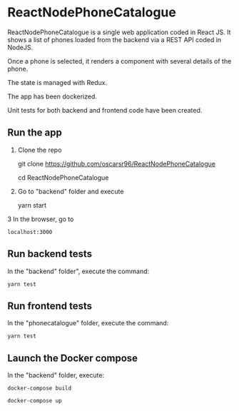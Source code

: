 # ReactNodePhoneCatalogue

ReactNodePhoneCatalogue is a single web application coded in React JS.
It shows a list of phones loaded from the backend via a REST API coded in NodeJS.

Once a phone is selected, it renders a component with several details of the phone.

The state is managed with Redux.

The app has been dockerized.

Unit tests for both backend and frontend code have been created.

## Run the app

1. Clone the repo

    git clone https://github.com/oscarsr96/ReactNodePhoneCatalogue
    
    cd ReactNodePhoneCatalogue
    
2. Go to "backend" folder and execute

    yarn start
    
3 In the browser, go to 

    localhost:3000
    
## Run backend tests

In the "backend" folder", execute the command:

    yarn test
    
## Run frontend tests

In the "phonecatalogue" folder, execute the command:

    yarn test
    
## Launch the Docker compose

In the "backend" folder, execute:

    docker-compose build
    
    docker-compose up
